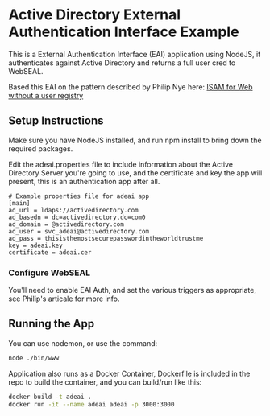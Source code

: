 # Active Directory External Authentication Interface Example

This is a External Authentication Interface (EAI) application using NodeJS, it authenticates against Active Directory and returns a full user cred to WebSEAL.

Based this EAI on the pattern described by Philip Nye here: [ISAM for Web without a user registry](https://philipnye.com/2015/02/25/isam-for-web-without-a-user-registry-new-and-improved/)

## Setup Instructions

Make sure you have NodeJS installed, and run npm install to bring down the required packages.

Edit the adeai.properties file to include information about the Active Directory Server you're going to use, and the certificate and key the app will present, this is an authentication app after all.

```text
# Example properties file for adeai app
[main]
ad_url = ldaps://activedirectory.com
ad_basedn = dc=activedirectory,dc=com0
ad_domain = @activedirectory.com
ad_user = svc_adeai@activedirectory.com
ad_pass = thisisthemostsecurepasswordintheworldtrustme
key = adeai.key
certificate = adeai.cer
```

### Configure WebSEAL

You'll need to enable EAI Auth, and set the various triggers as appropriate, see Philip's articale for more info.

## Running the App

You can use nodemon, or use the command:

```bash
node ./bin/www
```

Application also runs as a Docker Container, Dockerfile is included in the repo to build the container, and you can build/run like this:

```bash
docker build -t adeai .
docker run -it --name adeai adeai -p 3000:3000
```